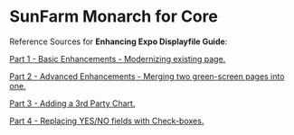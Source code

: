 # SunFarm Monarch for Core
Reference Sources for **Enhancing Expo Displayfile Guide**:


[Part 1 - Basic Enhancements - Modernizing existing page.](https://github.com/ASNA/SunFarm/blob/master/Enhancing%20Expo%20Displayfile%20Guide%20Part%201.pdf)


[Part 2 - Advanced Enhancements - Merging two green-screen pages into one.](https://github.com/ASNA/SunFarm/blob/master/Enhancing%20Expo%20Displayfile%20Guide%20Part%202.pdf)


[Part 3 - Adding a 3rd Party Chart.](https://github.com/ASNA/SunFarm/blob/master/Enhancing%20Expo%20Displayfile%20Guide%20Part%203.pdf)

[Part 4 - Replacing YES/NO fields with Check-boxes.](https://github.com/ASNA/SunFarm/blob/master/Enhancing%20Expo%20Displayfile%20Guide%20Part%204.pdf)


